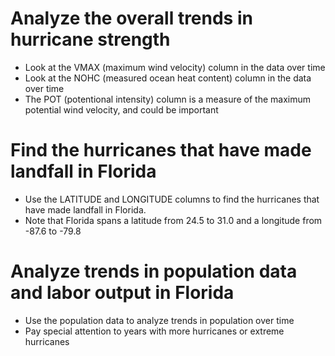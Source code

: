 # Analyze the overall trends in hurricane strength
* Look at the VMAX (maximum wind velocity) column in the data over time
* Look at the NOHC (measured ocean heat content) column in the data over time
* The POT (potentional intensity) column is a measure of the maximum potential wind velocity, and could be important
# Find the hurricanes that have made landfall in Florida
* Use the LATITUDE and LONGITUDE columns to find the hurricanes that have made landfall in Florida. 
* Note that Florida spans a latitude from 24.5 to 31.0 and a longitude from -87.6 to -79.8
# Analyze trends in population data and labor output in Florida
* Use the population data to analyze trends in population over time
* Pay special attention to years with more hurricanes or extreme hurricanes